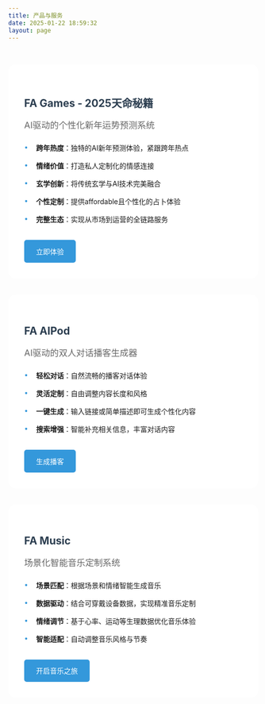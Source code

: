 ```yaml
---
title: 产品与服务
date: 2025-01-22 18:59:32
layout: page
---
```


<div class="product-section">
  <div class="product-item" style="background-image: url('/img/aifate.png')">
    <div class="product-content">
      <h2>FA Games - 2025天命秘籍</h2>
      <p class="product-desc">AI驱动的个性化新年运势预测系统</p>
      <ul class="feature-list">
        <li><strong>跨年热度</strong>：独特的AI新年预测体验，紧跟跨年热点</li>
        <li><strong>情绪价值</strong>：打造私人定制化的情感连接</li>
        <li><strong>玄学创新</strong>：将传统玄学与AI技术完美融合</li>
        <li><strong>个性定制</strong>：提供affordable且个性化的占卜体验</li>
        <li><strong>完整生态</strong>：实现从市场到运营的全链路服务</li>
      </ul>
      <a href="https://www.2025book.futurearray.top/" class="try-button">立即体验</a>
    </div>
  </div>

  <div class="product-item" style="background-image: url('/img/aipod.png')">
    <div class="product-content">
      <h2>FA AIPod</h2>
      <p class="product-desc">AI驱动的双人对话播客生成器</p>
      <ul class="feature-list">
        <li><strong>轻松对话</strong>：自然流畅的播客对话体验</li>
        <li><strong>灵活定制</strong>：自由调整内容长度和风格</li>
        <li><strong>一键生成</strong>：输入链接或简单描述即可生成个性化内容</li>
        <li><strong>搜索增强</strong>：智能补充相关信息，丰富对话内容</li>
      </ul>
      <a href="http://47.116.171.153:1030/" class="try-button">生成播客</a>
    </div>
  </div>

  <div class="product-item" style="background-image: url('/img/music.png')">
    <div class="product-content">
      <h2>FA Music</h2>
      <p class="product-desc">场景化智能音乐定制系统</p>
      <ul class="feature-list">
        <li><strong>场景匹配</strong>：根据场景和情绪智能生成音乐</li>
        <li><strong>数据驱动</strong>：结合可穿戴设备数据，实现精准音乐定制</li>
        <li><strong>情绪调节</strong>：基于心率、运动等生理数据优化音乐体验</li>
        <li><strong>智能适配</strong>：自动调整音乐风格与节奏</li>
      </ul>
      <a href="#" class="try-button">开启音乐之旅</a>
    </div>
  </div>
</div>

<style>
.product-section {
  max-width: 1200px;
  margin: 0 auto;
  padding: 2rem 0;
}

.product-item {
  border-radius: 15px;
  margin-bottom: 2rem;
  position: relative;
  background-size: cover;
  background-position: center;
  background-repeat: no-repeat;
  overflow: hidden;
}

.product-content {
  background: rgba(255, 255, 255, 0.8);
  padding: 2rem;
  position: relative;
  z-index: 1;
  backdrop-filter: blur(3px);
}

.product-item:hover .product-content {
  background: rgba(255, 255, 255, 0.65);
}

.product-item h2 {
  color: #2c3e50;
  margin-bottom: 1rem;
}

.product-desc {
  color: #666;
  font-size: 1.1rem;
  margin-bottom: 1.5rem;
}

.feature-list {
  list-style: none;
  padding-left: 0;
  margin-bottom: 2rem;
}

.feature-list li {
  margin: 1rem 0;
  padding-left: 1.5rem;
  position: relative;
}

.feature-list li:before {
  content: "•";
  color: #3498db;
  position: absolute;
  left: 0;
}

.try-button {
  display: inline-block;
  padding: 0.8rem 1.5rem;
  background: #3498db;
  color: white !important;
  text-decoration: none;
  border-radius: 5px;
  transition: background 0.3s ease;
}

.try-button:hover {
  background: #2980b9;
  text-decoration: none !important;
}
</style>